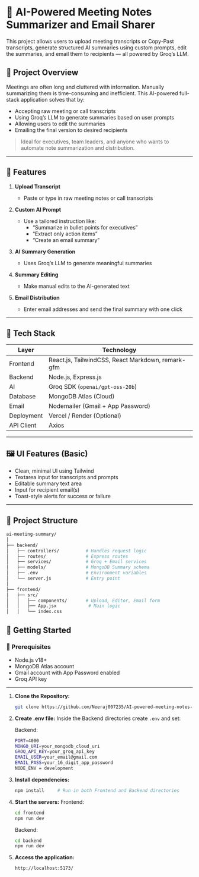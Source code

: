 # 🧠 AI-Powered Meeting Notes Summarizer and Email Sharer

This project allows users to upload meeting transcripts or Copy-Past transcripts, generate structured AI summaries using custom prompts, edit the summaries, and email them to recipients — all powered by Groq’s LLM.

## 🎯 Project Overview

Meetings are often long and cluttered with information. Manually summarizing them is time-consuming and inefficient. This AI-powered full-stack application solves that by:

- Accepting raw meeting or call transcripts
- Using Groq’s LLM to generate summaries based on user prompts
- Allowing users to edit the summaries
- Emailing the final version to desired recipients

> Ideal for executives, team leaders, and anyone who wants to automate note summarization and distribution.

---

## 🔮 Features

1. **Upload Transcript**
   - Paste or type in raw meeting notes or call transcripts

2. **Custom AI Prompt**
   - Use a tailored instruction like:
     - “Summarize in bullet points for executives”
     - “Extract only action items”
     - “Create an email summary”

3. **AI Summary Generation**
   - Uses Groq’s LLM to generate meaningful summaries

4. **Summary Editing**
   - Make manual edits to the AI-generated text

5. **Email Distribution**
   - Enter email addresses and send the final summary with one click

---

## 🧰 Tech Stack

| Layer        | Technology                |
|--------------|---------------------------|
| Frontend     | React.js, TailwindCSS, React Markdown, remark-gfm|
| Backend      | Node.js, Express.js       |
| AI           | Groq SDK (`openai/gpt-oss-20b`) |
| Database     | MongoDB Atlas (Cloud)     |
| Email        | Nodemailer (Gmail + App Password) |
| Deployment   | Vercel / Render (Optional) |
| API Client   | Axios                     |

---

## 🖼️ UI Features (Basic)

- Clean, minimal UI using Tailwind
- Textarea input for transcripts and prompts
- Editable summary text area
- Input for recipient email(s)
- Toast-style alerts for success or failure

---

## 📂 Project Structure

```bash
ai-meeting-summary/
│
├── backend/
│   ├── controllers/          # Handles request logic
│   ├── routes/               # Express routes
│   ├── services/             # Groq + Email services
│   ├── models/               # MongoDB Summary schema
│   ├── .env                  # Environment variables
│   └── server.js             # Entry point
│
├── frontend/
│   ├── src/
│   │   ├── components/       # Upload, Editor, Email form
│   │   ├── App.jsx            # Main logic
│   │   └── index.css

```

## 🚀 Getting Started

### 🔧 Prerequisites

- Node.js v18+
- MongoDB Atlas account
- Gmail account with App Password enabled
- Groq API key

---
1. **Clone the Repository:**

   ```bash
   git clone https://github.com/Neeraj007235/AI-powered-meeting-notes-summarizer-and-sharer.git
   ```

2. **Create .env file:**
   Inside the Backend directories create `.env` and set:

   Backend:

   ```bash
   PORT=4000
   MONGO_URI=your_mongodb_cloud_uri
   GROQ_API_KEY=your_groq_api_key
   EMAIL_USER=your_email@gmail.com
   EMAIL_PASS=your_16_digit_app_password
   NODE_ENV = development
   ```

3. **Install dependencies:**
   ```bash
   npm install     # Run in both Frontend and Backend directories
   ```

4. **Start the servers:**
   Frontend:
   ```bash
   cd frontend
   npm run dev
   ```
   Backend:
   ```bash
   cd backend
   npm run dev
   ```
5. **Access the application:**
   ```bash
   http://localhost:5173/
   ```